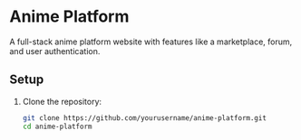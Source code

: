 # Anime Platform

A full-stack anime platform website with features like a marketplace, forum, and user authentication.

## Setup

1. Clone the repository:
   ```bash
   git clone https://github.com/yourusername/anime-platform.git
   cd anime-platform
